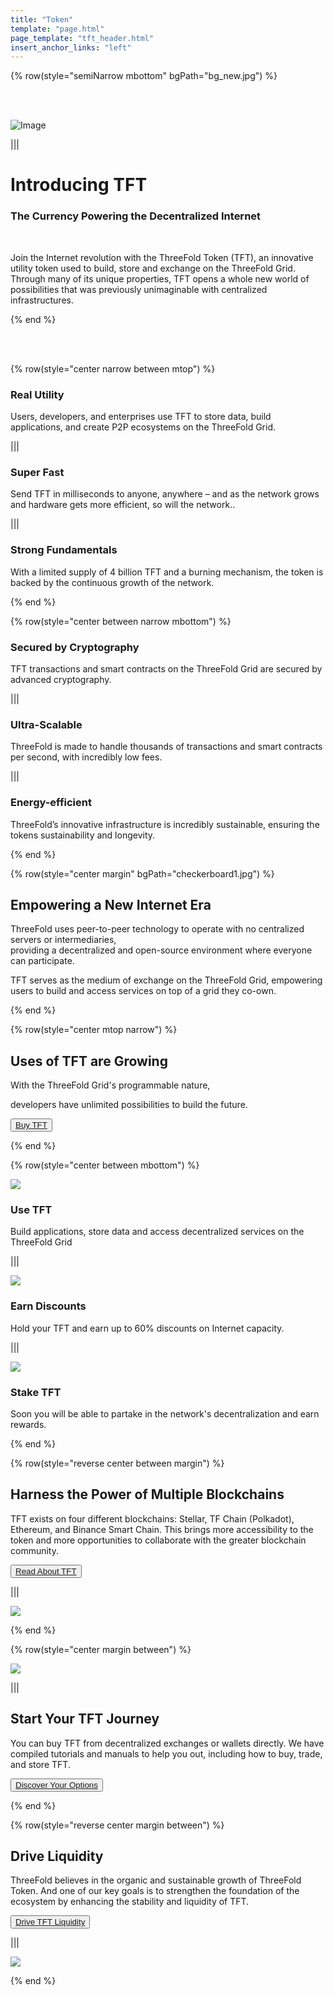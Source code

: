 ```yaml
---
title: "Token"
template: "page.html"
page_template: "tft_header.html"
insert_anchor_links: "left"
---
```


<!-- section 1 (be the Internet) -->

{% row(style="semiNarrow mbottom" bgPath="bg_new.jpg") %}

<br>
<br>

![Image](token_header.png#large)

|||

# Introducing TFT
### The Currency Powering the Decentralized Internet 

<br>

Join the Internet revolution with the ThreeFold Token (TFT), an innovative utility token used to build, store and exchange on the ThreeFold Grid. Through many of its unique properties, TFT opens a whole new world of possibilities that was previously unimaginable with centralized infrastructures.

{% end %}

<br>

<br>



<!-- section 2 -->

{% row(style="center narrow between mtop") %}

### **Real Utility**
Users, developers, and enterprises use TFT to store data, build applications, and create P2P ecosystems on the ThreeFold Grid.

|||

### **Super Fast**
Send TFT in milliseconds to anyone, anywhere – and as the network grows and hardware gets more efficient, so will the network..

|||

### **Strong Fundamentals**
With a limited supply of 4 billion TFT and a burning mechanism, the token is backed by the continuous growth of the network.

{% end %}

{% row(style="center between narrow mbottom") %}

### **Secured by Cryptography**
TFT transactions and smart contracts on the ThreeFold Grid are secured by advanced cryptography.

|||


### **Ultra-Scalable**
ThreeFold is made to handle thousands of transactions and smart contracts per second, with incredibly low fees.

|||


### **Energy-efficient**
ThreeFold’s innovative infrastructure is incredibly sustainable, ensuring the tokens sustainability and longevity.

{% end %}



<!-- section 3 -->

{% row(style="center margin" bgPath="checkerboard1.jpg") %}


## Empowering a **New Internet Era**

ThreeFold uses peer-to-peer technology to operate with no centralized servers or intermediaries, <br>providing a decentralized and open-source environment where everyone can participate. <br>

TFT serves as the medium of exchange on the ThreeFold Grid, empowering users to build and access services on top of a grid they co-own.

{% end %}



<!-- section 4 -->

{% row(style="center mtop narrow") %}

## Uses of **TFT** are Growing

With the ThreeFold Grid's programmable nature, 

developers have unlimited possibilities to build the future.

<button>[Buy TFT](https://manual.grid.tf/getstarted/TF_Token/tft_toc.html)</button>

{% end %}

{% row(style="center between mbottom") %}

![](use_icon.png#medium)

### **Use TFT**
Build applications, store data and access decentralized services on the ThreeFold Grid

|||

![](earn_icon.png#medium)
### **Earn Discounts**
Hold your TFT and earn up to 60% discounts on Internet capacity.  

|||

![](stake_icon.png#medium)
### **Stake TFT**
Soon you will be able to partake in the network's decentralization and earn rewards.

{% end %}



<!-- section 5 -->

{% row(style="reverse center between margin") %}

## Harness the Power of **Multiple Blockchains**

TFT exists on four different blockchains: Stellar, TF Chain (Polkadot), Ethereum, and Binance Smart Chain. This brings more accessibility to the token and more opportunities to collaborate with the greater blockchain community.

<button>[Read About TFT](https://library.threefold.me/info/threefold#/tokens/threefold__tokens_home)</button>

|||

![](tft_network.png#mx-auto)

{% end %}



<!-- section 6 -->

{% row(style="center margin between") %}

![](tft_burn.jpg#mx-auto)

|||

## Start Your **TFT Journey**

You can buy TFT from decentralized exchanges or wallets directly. We have compiled tutorials and manuals to help you out, including how to buy, trade, and store TFT.

<button>[Discover Your Options](https://library.threefold.me/info/threefold#/tokens/threefold__tft_ecosystem)</button>

{% end %}



<!-- section 7 -->


{% row(style="reverse center margin between") %}

## Drive **Liquidity**

ThreeFold believes in the organic and sustainable growth of ThreeFold Token. And one of our key goals is to strengthen the foundation of the ecosystem by enhancing the stability and liquidity of TFT.

<button>[Drive TFT Liquidity](https://library.threefold.me/info/threefold#/tokens/threefold__tft_liquidity)</button>

|||

![](tft_loyalty.jpg#mx-auto)

{% end %}
